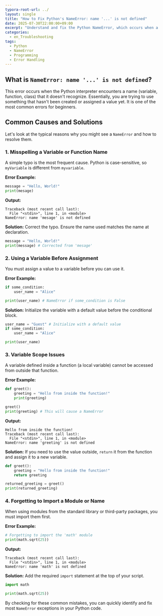 ```yaml
---
typora-root-url: ../
layout: single
title: "How to Fix Python's NameError: name '...' is not defined"
date: 2025-07-30T22:00:00+09:00
excerpt: "Understand and fix the Python NameError, which occurs when a variable or function is used before it's defined. Learn common causes like typos and scope issues."
categories:
  - en_Troubleshooting
tags:
  - Python
  - NameError
  - Programming
  - Error Handling
---
```


## What is `NameError: name '...' is not defined`?

This error occurs when the Python interpreter encounters a name (variable, function, class) that it doesn't recognize.
Essentially, you are trying to use something that hasn't been created or assigned a value yet.
It is one of the most common errors for beginners.

## Common Causes and Solutions

Let's look at the typical reasons why you might see a `NameError` and how to resolve them.

### 1. Misspelling a Variable or Function Name

A simple typo is the most frequent cause. Python is case-sensitive, so `myVariable` is different from `myvariable`.

**Error Example:**
```python
message = "Hello, World!"
print(mesage)
```

**Output:**
```
Traceback (most recent call last):
  File "<stdin>", line 1, in <module>
NameError: name 'mesage' is not defined
```

**Solution:**
Correct the typo. Ensure the name used matches the name at declaration.

```python
message = "Hello, World!"
print(message) # Corrected from 'mesage'
```

### 2. Using a Variable Before Assignment

You must assign a value to a variable before you can use it.

**Error Example:**
```python
if some_condition:
    user_name = "Alice"

print(user_name) # NameError if some_condition is False
```

**Solution:**
Initialize the variable with a default value before the conditional block.

```python
user_name = "Guest" # Initialize with a default value
if some_condition:
    user_name = "Alice"

print(user_name)
```

### 3. Variable Scope Issues

A variable defined inside a function (a local variable) cannot be accessed from outside that function.

**Error Example:**
```python
def greet():
    greeting = "Hello from inside the function!"
    print(greeting)

greet()
print(greeting) # This will cause a NameError
```

**Output:**
```
Hello from inside the function!
Traceback (most recent call last):
  File "<stdin>", line 1, in <module>
NameError: name 'greeting' is not defined
```

**Solution:**
If you need to use the value outside, `return` it from the function and assign it to a new variable.

```python
def greet():
    greeting = "Hello from inside the function!"
    return greeting

returned_greeting = greet()
print(returned_greeting)
```

### 4. Forgetting to Import a Module or Name

When using modules from the standard library or third-party packages, you must import them first.

**Error Example:**
```python
# Forgetting to import the 'math' module
print(math.sqrt(25))
```

**Output:**
```
Traceback (most recent call last):
  File "<stdin>", line 1, in <module>
NameError: name 'math' is not defined
```

**Solution:**
Add the required `import` statement at the top of your script.

```python
import math

print(math.sqrt(25))
```

By checking for these common mistakes, you can quickly identify and fix most `NameError` exceptions in your Python code.
